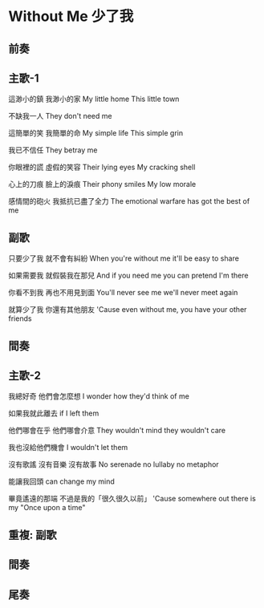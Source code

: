 # Without Me 少了我

## 前奏

## 主歌-1

這渺小的鎮
我渺小的家
My little home
This little town

不缺我一人
They don't need me

這簡單的笑
我簡單的命
My simple life
This simple grin

我已不信任
They betray me

你眼裡的謊
虛假的笑容
Their lying eyes
My cracking shell

心上的刀痕
臉上的淚痕
Their phony smiles
My low morale

感情間的砲火
我抵抗已盡了全力
The emotional warfare
has got the best of me

## 副歌

只要少了我
就不會有糾紛
When you're without me
it'll be easy to share

如果需要我
就假裝我在那兒
And if you need me
you can pretend I'm there

你看不到我
再也不用見到面
You'll never see me
we'll never meet again

就算少了我
你還有其他朋友
'Cause even without me,
you have your other friends

## 間奏

## 主歌-2

我總好奇
他們會怎麼想
I wonder how
they'd think of me

如果我就此離去
if I left them

他們哪會在乎
他們哪會介意
They wouldn't mind
they wouldn't care

我也沒給他們機會
I wouldn't let them

沒有歌謠
沒有音樂
沒有故事
No serenade
no lullaby
no metaphor

能讓我回頭
can change my mind

畢竟遙遠的那端
不過是我的「很久很久以前」
'Cause somewhere out there
is my "Once upon a time"

## 重複: 副歌

## 間奏

## 尾奏
